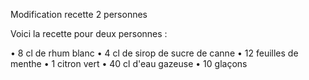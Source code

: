 Modification recette 2 personnes

Voici la recette pour deux personnes : 

• 8 cl de rhum blanc
• 4 cl de sirop de sucre de canne
• 12 feuilles de menthe
• 1 citron vert
• 40 cl d'eau gazeuse
• 10 glaçons